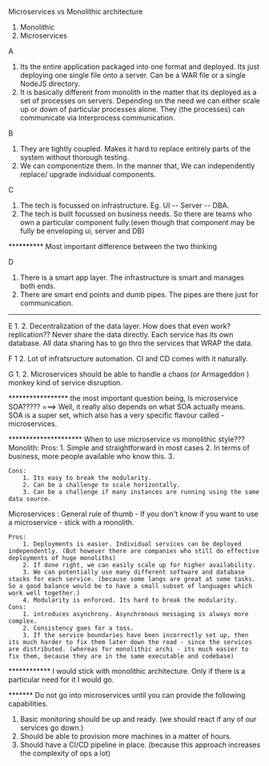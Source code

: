 Microservices vs Monolithic architecture

1. Monolithic
2. Microservices

A
1. Its the entire application packaged into one format and deployed. Its just deploying one single file onto a server. Can be a WAR file or a single NodeJS directory.
2. It is basically different from monolith in the matter that its deployed as a set of processes on servers. Depending on the need we can either scale up or down of particular processes alone. They (the processes) can communicate via Interprocess communication.

B
1. They are tightly coupled. Makes it hard to replace entirely parts of the system without thorough testing. 
2. We can componentize them. In the manner that, We can independently replace/ upgrade individual components.


C
1. The tech is  focussed on infrastructure. Eg. UI -- Server -- DBA.
2. The tech is built focussed on business needs. So there are teams who own a particular component fully.(even though that component may be fully be enveloping ui, server and DB)

********** Most important difference between the two thinking

D
1. There is a smart app layer. The infrastructure is smart and manages both ends.
2. There are smart end points and dumb pipes. The pipes are there just for communication. 

***********


E
1.
2. Decentralization of the data layer. How does that even work? replication?? Never share the data directly. Each service has its own database. All data sharing has to go thro the services that WRAP the data.


F
1
2. Lot of infratsructure automation. CI and CD comes with it naturally.


G
1. 
2. Microservices should be able to handle a chaos (or Armageddon ) monkey kind of service disruption.




***************** the most important question being, Is microservice SOA?????
===> Well, it really also depends on what SOA actually means.
SOA is a super set, which also has a very specific flavour called - microservices. 	



********************* When to use microservice vs monolithic style???
Monolith:
	Pros:
		1. Simple and straightforward in most cases
		2. In terms of business, more people available who know this.
		3. 

	Cons:
		1. Its easy to break the modularity.
		2. Can be a challenge to scale horizontally.
		3. Can be a challenge if many instances are running using the same data source.

Microservices :
General rule of thumb - If you don't know if you want to use a microservice - stick with a monolith.

	Pros:
		1. Deployments is easier. Individual services can be deployed independently. (But however there are companies who still do effective deployments of huge monoliths)
		2. If done right, we can easily scale up for higher availability.
		3. We can potentially use many different software and database stacks for each service. (because some langs are great at some tasks. So a good balance would be to have a small subset of languages which work well together.)
		4. Modularity is enforced. Its hard to break the modularity.
	Cons:
		1. introduces asynchrony. Asynchronous messaging is always more complex.
		2. Consistency goes for a toss.
		3. If the service boundaries have been incorrectly set up, then its much harder to fix them later down the road - since the services are distributed. (whereas for monolithic archi - its much easier to fix them, because they are in the same executable and codebase)






************ I would stick with monolithic architecture. Only if there is a particular need for it I would go.


******* Do not go into microservices until you can provide the following capabilities.
  1. Basic monitoring should be up and ready. (we should react if any of our services go down.)
  2. Should be able to provision more machines in a matter of hours.
  3. Should have a CI/CD pipeline in place. (because this approach increases the complexity of ops a lot)
